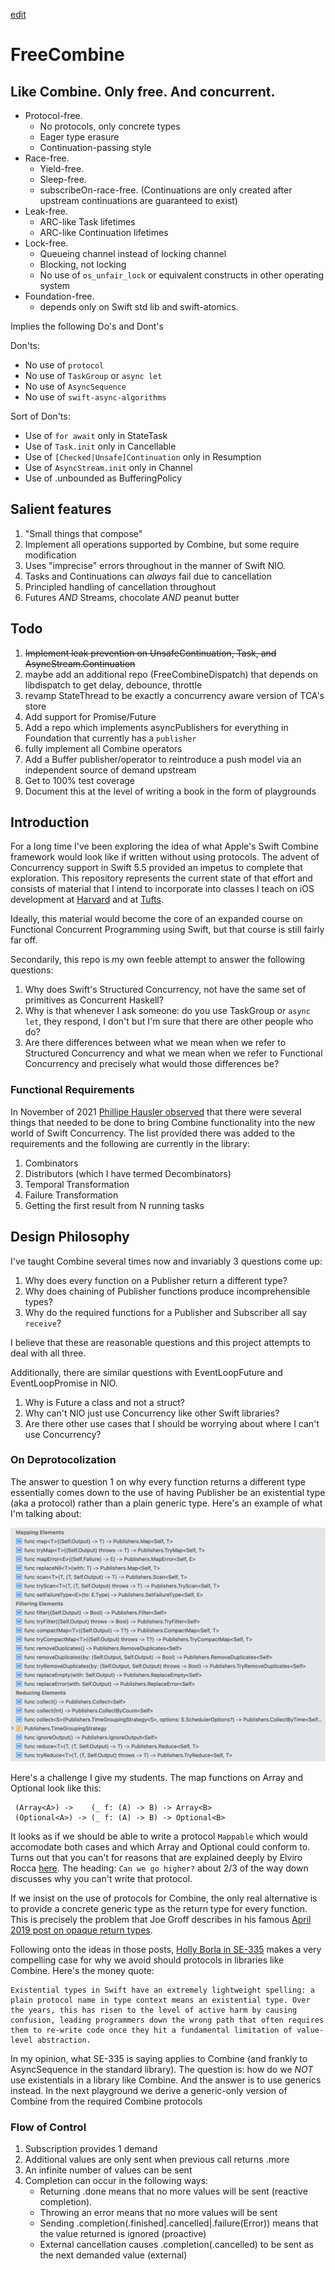 [edit](https://github.com/CSCIX65G/FreeCombine/edit/gh-pages/README.md)

# FreeCombine

## Like Combine. Only free. And concurrent.

* Protocol-free.
  * No protocols, only concrete types
  * Eager type erasure
  * Continuation-passing style
* Race-free.
  * Yield-free.
  * Sleep-free.
  * subscribeOn-race-free.  (Continuations are only created after upstream continuations are guaranteed to exist)
* Leak-free.
  * ARC-like Task lifetimes
  * ARC-like Continuation lifetimes
* Lock-free.
  * Queueing channel instead of locking channel
  * Blocking, not locking
  * No use of `os_unfair_lock` or equivalent constructs in other operating system 
* Foundation-free.
  * depends only on Swift std lib and swift-atomics.

Implies the following Do's and Dont's

Don'ts:
* No use of `protocol`
* No use of `TaskGroup` or `async let`
* No use of `AsyncSequence`
* No use of `swift-async-algorithms`

Sort of Don'ts:
* Use of `for await` only in StateTask
* Use of `Task.init` only in Cancellable
* Use of `[Checked|Unsafe]Continuation` only in Resumption
* Use of `AsyncStream.init` only in Channel
* Use of .unbounded as BufferingPolicy

## Salient features

1. "Small things that compose"
1. Implement all operations supported by Combine, but some require modification
1. Uses "imprecise" errors throughout in the manner of Swift NIO.
1. Tasks and Continuations can _always_ fail due to cancellation
1. Principled handling of cancellation throughout 
1. Futures _AND_ Streams, chocolate _AND_ peanut butter

## Todo

1. ~~Implement leak prevention on UnsafeContinuation, Task, and AsyncStream.Continuation~~
1. maybe add an additional repo (FreeCombineDispatch) that depends on libdispatch to get delay, debounce, throttle
1. revamp StateThread to be exactly a concurrency aware version of TCA's store
1. Add support for Promise/Future
1. Add a repo which implements asyncPublishers for everything in Foundation that currently has a `publisher`
1. fully implement all Combine operators
1. Add a Buffer publisher/operator to reintroduce a push model via an independent source of demand upstream
1. Get to 100% test coverage
1. Document this at the level of writing a book in the form of playgrounds

  ## Introduction

  For a long time I've been exploring the idea of what Apple's Swift Combine framework would look like if written without using protocols. The advent of Concurrency support in Swift 5.5 provided an impetus to complete that exploration. This repository represents the current state of that effort and consists of material that I intend to incorporate into classes I teach on iOS development at [Harvard](https://courses.dce.harvard.edu/?details&srcdb=202203&crn=33540) and at [Tufts](https://www.cs.tufts.edu/t/courses/description/fall2021/CS/151-02).

  Ideally, this material would become the core of an expanded course on Functional Concurrent Programming using Swift, but that course is still fairly far off.  
  
  Secondarily, this repo is my own feeble attempt to answer the following questions: 
  
  1. Why does Swift's Structured Concurrency, not have the same set of primitives as Concurrent Haskell?
  1. Why is that whenever I ask someone: do you use TaskGroup or `async let`, they respond, I don't but I'm sure that there are other people who do?
  1. Are there differences between what we mean when we refer to Structured Concurrency and what we mean when we refer to Functional Concurrency and precisely what would those differences be?

  ### Functional Requirements

  In November of 2021 [Phillipe Hausler observed](https://forums.swift.org/t/should-asyncsequence-replace-combine-in-the-future-or-should-they-coexist/53370/10) that there were several things that needed to be done to bring Combine functionality into the new world of Swift Concurrency. The list provided there was added to the requirements and the following are currently in the library:

  1. Combinators
  2. Distributors (which I have termed Decombinators)
  3. Temporal Transformation
  4. Failure Transformation
  5. Getting the first result from N running tasks

  ## Design Philosophy

  I've taught Combine several times now and invariably 3 questions come up:

  1. Why does every function on a Publisher return a different type?
  1. Why does chaining of Publisher functions produce incomprehensible types?
  1. Why do the required functions for a Publisher and Subscriber all say `receive`?

  I believe that these are reasonable questions and this project attempts to deal with all three.

  Additionally, there are similar questions with EventLoopFuture and EventLoopPromise in NIO.

  1. Why is Future a class and not a struct?
  1. Why can't NIO just use Concurrency like other Swift libraries?
  1. Are there other use cases that I should be worrying about where I can't use Concurrency?

  ### On Deprotocolization

The answer to question 1 on why every function returns a different type essentially comes down to the use of having Publisher be an existential type (aka a protocol) rather than a plain generic type. Here's an example of what I'm talking about:

![Combine Return Types](Images/CombineReturnTypes.png)

Here's a challenge I give my students. The map functions on Array and Optional look like this:

```
 (Array<A>) ->    (_ f: (A) -> B) -> Array<B>
 (Optional<A>) -> (_ f: (A) -> B) -> Optional<B>
```

It looks as if we should be able to write a protocol `Mappable` which would accomodate both cases and which Array and Optional could conform to. Turns out that you can't for reasons that are explained deeply by Elviro Rocca [here](https://broomburgo.github.io/fun-ios/post/why-monads/). The heading: `Can we go higher?` about 2/3 of the way down discusses why you can't write that protocol.

If we insist on the use of protocols for Combine, the only real alternative is to provide a concrete generic type as the return type for every function. This is precisely the problem that Joe Groff describes in his famous [April 2019 post on opaque return types](https://forums.swift.org/t/improving-the-ui-of-generics/22814#heading--limits-of-existentials).

Following onto the ideas in those posts, [Holly Borla in SE-335](https://github.com/apple/swift-evolution/blob/main/proposals/0335-existential-any.md#introduction) makes a very compelling case for why we avoid should protocols in libraries like Combine. Here's the money quote:

```
Existential types in Swift have an extremely lightweight spelling: a plain protocol name in type context means an existential type. Over the years, this has risen to the level of active harm by causing confusion, leading programmers down the wrong path that often requires them to re-write code once they hit a fundamental limitation of value-level abstraction.
```

In my opinion, what SE-335 is saying applies to Combine (and frankly to AsyncSequence in the standard library). The question is: how do we _NOT_ use existentials in a library like Combine. And the answer is to use generics instead. In the next playground we derive a generic-only version of Combine from the required Combine protocols 

### Flow of Control

1. Subscription provides 1 demand
1. Additional values are only sent when previous call returns .more
1. An infinite number of values can be sent
1. Completion can occur in the following ways:
    * Returning .done means that no more values will be sent (reactive completion).
    * Throwing an error means that no more values will be sent
    * Sending .completion(.finished|.cancelled|.failure(Error)) means that the value returned is ignored (proactive)
    * External cancellation causes .completion(.cancelled) to be sent as the next demanded value (external)



